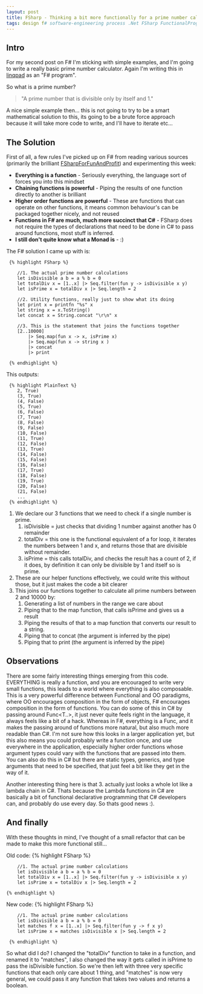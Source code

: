 ```yaml
---
layout: post
title: FSharp - Thinking a bit more functionally for a prime number calculator
tags: design f# software-engineering process .Net FSharp FunctionalProgramming
---
```


## Intro
For my second post on F# I'm sticking with simple examples, and I'm going to write a really basic prime number calculator. Again I'm writing this in [linqpad](https://www.linqpad.net/) as an "F# program".

So what is a prime number?

> "A prime number that is divisible only by itself and 1."

A nice simple example then... this is not going to try to be a smart mathematical solution to this, its going to be a brute force approach because it will take more code to write, and I'll have to iterate etc...

## The Solution
First of all, a few rules I've picked up on F# from reading various sources (primarily the brilliant [FSharpForFunAndProfit](https://fsharpforfunandprofit.com)) and experimenting this week:

* **Everything is a function** - Seriously everything, the language sort of forces you into this mindset
* **Chaining functions is powerful** - Piping the results of one function directly to another is brilliant
* **Higher order functions are powerful** - These are functions that can operate on other functions, it means common behaviour's can be packaged together nicely, and not reused
* **Functions in F# are much, much more succinct that C#** - FSharp does not require the types of declarations that need to be done in C# to pass around functions, most stuff is inferred.
* **I still don't quite know what a Monad is** - :)

The F# solution I came up with is:

     {% highlight FSharp %}

        //1. The actual prime number calculations
        let isDivisible a b = a % b = 0
        let totalDiv x = [1..x] |> Seq.filter(fun y -> isDivisible x y) 
        let isPrime x = totalDiv x |> Seq.length = 2

        //2. Utility functions, really just to show what its doing
        let print x = printfn "%s" x
        let string x = x.ToString()
        let concat x = String.concat "\r\n" x

        //3. This is the statement that joins the functions together
        [2..10000] 
            |> Seq.map(fun x -> x, isPrime x) 
            |> Seq.map(fun x -> string x ) 
            |> concat 
            |> print

     {% endhighlight %}

This outputs:

     {% highlight PlainText %}
        2, True)
        (3, True)
        (4, False)
        (5, True)
        (6, False)
        (7, True)
        (8, False)
        (9, False)
        (10, False)
        (11, True)
        (12, False)
        (13, True)
        (14, False)
        (15, False)
        (16, False)
        (17, True)
        (18, False)
        (19, True)
        (20, False)
        (21, False)
        ...
     {% endhighlight %}

1. We declare our 3 functions that we need to check if a single number is prime.
    1. isDivisible = just checks that dividing 1 number against another has 0 remainder
    2. totalDiv = this one is the functional equivalent of a for loop, it iterates the numbers between 1 and x, and returns those that are divisible without remainder.
    3. isPrime = this calls totalDiv, and checks the result has a count of 2, if it does, by definition it can only be divisible by 1 and itself so is prime.
2. These are our helper functions effectively, we could write this without those, but it just makes the code a bit clearer
3. This joins our functions together to calculate all prime numbers between 2 and 10000 by:
    1. Generating a list of numbers in the range we care about
    2. Piping that to the map function, that calls isPrime and gives us a result
    3. Piping the results of that to a map function that converts our result to a string.
    4. Piping that to concat (the argument is inferred by the pipe)
    5. Piping that to print (the argument is inferred by the pipe)

## Observations
There are some fairly interesting things emerging from this code. EVERYTHING is really a function, and you are encouraged to write very small functions, this leads to a world where everything is also composable. This is a very powerful difference between Functional and OO paradigms, where OO encourages composition in the form of objects, F# encourages composition in the form of functions. You can do some of this in C# by passing around Func<T..>, it just never quite feels right in the language, it always feels like a bit of a hack. Whereas in F#, everything is a Func, and it makes the passing around of functions more natural, but also much more readable than C#. I'm not sure how this looks in a larger application yet, but this also means you could probably write a function once, and use everywhere in the application, especially higher order functions whose argument types could vary with the functions that are passed into them. You can also do this in C# but there are static types, generics, and type arguments that need to be specified, that just feel a bit like they get in the way of it.

Another interesting thing here is that 3. actually just looks a whole lot like a lambda chain in C#. Thats because the Lambda functions in C# are basically a bit of functional declarative programming that C# developers can, and probably do use every day. So thats good news :).

## And finally

With these thoughts in mind, I've thought of a small refactor that can be made to make this more functional still...

Old code:
    {% highlight FSharp %}

        //1. The actual prime number calculations
        let isDivisible a b = a % b = 0
        let totalDiv x = [1..x] |> Seq.filter(fun y -> isDivisible x y) 
        let isPrime x = totalDiv x |> Seq.length = 2
    
    {% endhighlight %}

New code:
     {% highlight FSharp %}

        //1. The actual prime number calculations
        let isDivisible a b = a % b = 0
        let matches f x = [1..x] |> Seq.filter(fun y -> f x y) 
        let isPrime x = matches isDivisible x |> Seq.length = 2

     {% endhighlight %}

So what did I do? I changed the "totalDiv" function to take in a function, and renamed it to "matches", I also changed the way it gets called in isPrime to pass the isDivisible function. So we're then left with three very specific functions that each only care about 1 thing, and "matches" is now very general, we could pass it any function that takes two values and returns a boolean.








